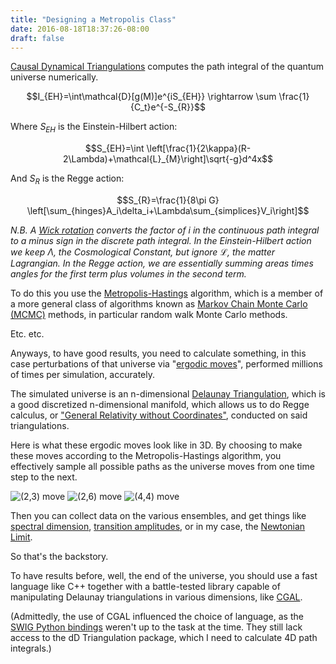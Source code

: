 ```yaml
---
title: "Designing a Metropolis Class"
date: 2016-08-18T18:37:26-08:00
draft: false
---
```

[Causal Dynamical Triangulations][1] computes the path integral of the
quantum universe numerically.

$$I_{EH}=\int\mathcal{D}[g(M)]e^{iS_{EH}} \rightarrow  \sum \frac{1}{C_t}e^{-S_{R}}$$

Where $S_{EH}$ is the Einstein-Hilbert action:

$$S_{EH}=\int \left[\frac{1}{2\kappa}(R-2\Lambda)+\mathcal{L}_{M}\right]\sqrt{-g}d^4x$$


 And $S_{R}$ is the Regge action:

 $$S_{R}=\frac{1}{8\pi G}
 \left[\sum_{hinges}A_i\delta_i+\Lambda\sum_{simplices}V_i\right]$$

_N.B. A [Wick rotation] converts the factor of $i$ in the continuous path
integral to a minus sign in the discrete path integral. In the Einstein-Hilbert
action we keep $\Lambda$, the Cosmological Constant, but ignore $\mathcal{L}$,
the matter Lagrangian. In the Regge action, we are essentially summing areas
times angles for the first term plus volumes in the second term._

To do this you use the [Metropolis-Hastings][2] algorithm, which is a member of
a more general class of algorithms known as [Markov Chain Monte Carlo (MCMC)][3]
methods, in particular random walk Monte Carlo methods.

Etc. etc.

Anyways, to have good results, you need to calculate something, in this case
perturbations of that universe via "[ergodic moves][4]", performed millions of
times per simulation, accurately.

The simulated universe is an n-dimensional [Delaunay Triangulation][5], which
is a good discretized n-dimensional manifold, which allows us to do Regge
calculus, or ["General Relativity without Coordinates"][6], conducted on said
triangulations.

Here is what these ergodic moves look like in 3D. By choosing to make these
moves according to the Metropolis-Hastings algorithm, you effectively sample
all possible paths as the universe moves from one time step to the next.

![(2,3) move](/img/23move.png)
![(2,6) move](/img/26move.png)
![(4,4) move](/img/44move.png)

Then you can collect data on the various ensembles, and get things like
[spectral dimension][11], [transition amplitudes][10], or in my case, the
[Newtonian Limit][7].

So that's the backstory.

To have results before, well, the end of the universe, you should use a fast
language like C++ together with a battle-tested library capable of manipulating
Delaunay triangulations in various dimensions, like [CGAL][8].

(Admittedly, the use of CGAL influenced the choice of language, as the
[SWIG Python bindings][9] weren't up to the task at the time.
They still lack access to the dD Triangulation package, which I need to
calculate 4D path integrals.)



[1]: http://arxiv.org/abs/hep-th/0105267
[2]: http://thy.phy.bnl.gov/~creutz/mypubs/pub044.pdf
[3]: https://en.wikipedia.org/wiki/Markov_chain_Monte_Carlo
[4]: http://www.sciencedirect.com/science/article/pii/055032139290012Z
[5]: http://www.mathworks.com/help/matlab/math/delaunay-triangulation.html
[6]: http://link.springer.com/article/10.1007/BF02733251
[7]: http://www.slideshare.net/acgetchell/aps-48348528
[8]: https://www.cgal.org/
[9]: https://github.com/CGAL/cgal-swig-bindings
[10]: http://arxiv.org/abs/1305.2932
[11]: http://arxiv.org/abs/hep-th/0505113
[Wick rotation]: https://en.wikipedia.org/wiki/Wick_rotation
